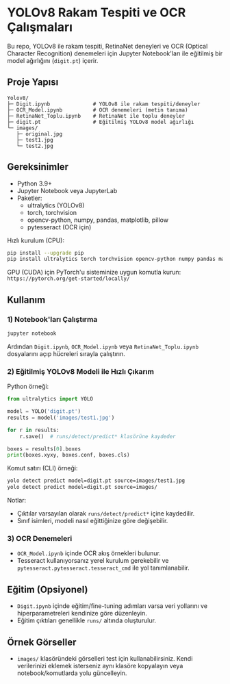 # YOLOv8 Rakam Tespiti ve OCR Çalışmaları

Bu repo, YOLOv8 ile rakam tespiti, RetinaNet deneyleri ve OCR (Optical Character Recognition) denemeleri için Jupyter Notebook'ları ile eğitilmiş bir model ağırlığını (`digit.pt`) içerir.

## Proje Yapısı

```
Yolov8/
├─ Digit.ipynb              # YOLOv8 ile rakam tespiti/deneyler
├─ OCR_Model.ipynb          # OCR denemeleri (metin tanıma)
├─ RetinaNet_Toplu.ipynb    # RetinaNet ile toplu deneyler
├─ digit.pt                 # Eğitilmiş YOLOv8 model ağırlığı
└─ images/
   ├─ original.jpg
   ├─ test1.jpg
   └─ test2.jpg
```

## Gereksinimler

- Python 3.9+
- Jupyter Notebook veya JupyterLab
- Paketler:
  - ultralytics (YOLOv8)
  - torch, torchvision
  - opencv-python, numpy, pandas, matplotlib, pillow
  - pytesseract (OCR için)

Hızlı kurulum (CPU):

```bash
pip install --upgrade pip
pip install ultralytics torch torchvision opencv-python numpy pandas matplotlib pillow pytesseract jupyter
```

GPU (CUDA) için PyTorch'u sisteminize uygun komutla kurun: `https://pytorch.org/get-started/locally/`

## Kullanım

### 1) Notebook'ları Çalıştırma

```bash
jupyter notebook
```
Ardından `Digit.ipynb`, `OCR_Model.ipynb` veya `RetinaNet_Toplu.ipynb` dosyalarını açıp hücreleri sırayla çalıştırın.

### 2) Eğitilmiş YOLOv8 Modeli ile Hızlı Çıkarım

Python örneği:

```python
from ultralytics import YOLO

model = YOLO('digit.pt')
results = model('images/test1.jpg')

for r in results:
    r.save()  # runs/detect/predict* klasörüne kaydeder

boxes = results[0].boxes
print(boxes.xyxy, boxes.conf, boxes.cls)
```

Komut satırı (CLI) örneği:

```bash
yolo detect predict model=digit.pt source=images/test1.jpg
yolo detect predict model=digit.pt source=images/
```

Notlar:
- Çıktılar varsayılan olarak `runs/detect/predict*` içine kaydedilir.
- Sınıf isimleri, modeli nasıl eğittiğinize göre değişebilir.

### 3) OCR Denemeleri
- `OCR_Model.ipynb` içinde OCR akış örnekleri bulunur.
- Tesseract kullanıyorsanız yerel kurulum gerekebilir ve `pytesseract.pytesseract.tesseract_cmd` ile yol tanımlanabilir.

## Eğitim (Opsiyonel)
- `Digit.ipynb` içinde eğitim/fine-tuning adımları varsa veri yollarını ve hiperparametreleri kendinize göre düzenleyin.
- Eğitim çıktıları genellikle `runs/` altında oluşturulur.

## Örnek Görseller
- `images/` klasöründeki görselleri test için kullanabilirsiniz. Kendi verilerinizi eklemek isterseniz aynı klasöre kopyalayın veya notebook/komutlarda yolu güncelleyin.
